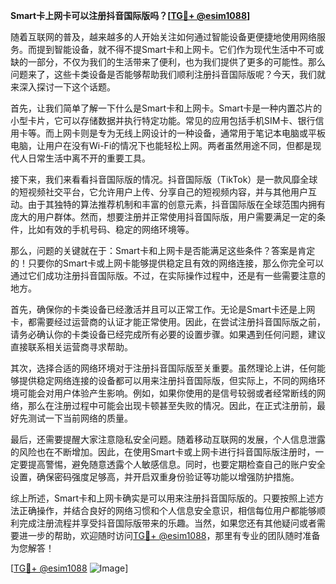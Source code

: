 **Smart卡上网卡可以注册抖音国际版吗？[[TG💪+ @esim1088](https://t.me/s/esim1088)]**

随着互联网的普及，越来越多的人开始关注如何通过智能设备更便捷地使用网络服务。而提到智能设备，就不得不提Smart卡和上网卡。它们作为现代生活中不可或缺的一部分，不仅为我们的生活带来了便利，也为我们提供了更多的可能性。那么问题来了，这些卡类设备是否能够帮助我们顺利注册抖音国际版呢？今天，我们就来深入探讨一下这个话题。

首先，让我们简单了解一下什么是Smart卡和上网卡。Smart卡是一种内置芯片的小型卡片，它可以存储数据并执行特定功能。常见的应用包括手机SIM卡、银行信用卡等。而上网卡则是专为无线上网设计的一种设备，通常用于笔记本电脑或平板电脑，让用户在没有Wi-Fi的情况下也能轻松上网。两者虽然用途不同，但都是现代人日常生活中离不开的重要工具。

接下来，我们来看看抖音国际版的情况。抖音国际版（TikTok）是一款风靡全球的短视频社交平台，它允许用户上传、分享自己的短视频内容，并与其他用户互动。由于其独特的算法推荐机制和丰富的创意元素，抖音国际版在全球范围内拥有庞大的用户群体。然而，想要注册并正常使用抖音国际版，用户需要满足一定的条件，比如有效的手机号码、稳定的网络环境等。

那么，问题的关键就在于：Smart卡和上网卡是否能满足这些条件？答案是肯定的！只要你的Smart卡或上网卡能够提供稳定且有效的网络连接，那么你完全可以通过它们成功注册抖音国际版。不过，在实际操作过程中，还是有一些需要注意的地方。

首先，确保你的卡类设备已经激活并且可以正常工作。无论是Smart卡还是上网卡，都需要经过运营商的认证才能正常使用。因此，在尝试注册抖音国际版之前，请务必确认你的卡类设备已经完成所有必要的设置步骤。如果遇到任何问题，建议直接联系相关运营商寻求帮助。

其次，选择合适的网络环境对于注册抖音国际版至关重要。虽然理论上讲，任何能够提供稳定网络连接的设备都可以用来注册抖音国际版，但实际上，不同的网络环境可能会对用户体验产生影响。例如，如果你使用的是信号较弱或者经常断线的网络，那么在注册过程中可能会出现卡顿甚至失败的情况。因此，在正式注册前，最好先测试一下当前网络的质量。

最后，还需要提醒大家注意隐私安全问题。随着移动互联网的发展，个人信息泄露的风险也在不断增加。因此，在使用Smart卡或上网卡进行抖音国际版注册时，一定要提高警惕，避免随意透露个人敏感信息。同时，也要定期检查自己的账户安全设置，确保密码强度足够高，并开启双重身份验证等功能以增强防护措施。

综上所述，Smart卡和上网卡确实是可以用来注册抖音国际版的。只要按照上述方法正确操作，并结合良好的网络习惯和个人信息安全意识，相信每位用户都能够顺利完成注册流程并享受抖音国际版带来的乐趣。当然，如果您还有其他疑问或者需要进一步的帮助，欢迎随时访问[TG💪+ @esim1088](https://t.me/s/esim1088)，那里有专业的团队随时准备为您解答！

[[TG💪+ @esim1088](https://t.me/s/esim1088) ![Image](https://i.postimg.cc/4NQfJmqS/Snipaste-2025-05-13-00-14-12.png)]